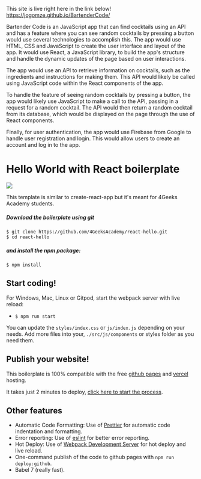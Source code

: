 This site is live right here in the link below!
https://jogomze.github.io/BartenderCode/

Bartender Code is an JavaScript app that can find cocktails using an API and has a feature where you can see random cocktails by pressing a button would use several technologies to accomplish this. The app would use HTML, CSS and JavaScript to create the user interface and layout of the app. It would use React, a JavaScript library, to build the app's structure and handle the dynamic updates of the page based on user interactions.

The app would use an API to retrieve information on cocktails, such as the ingredients and instructions for making them. This API would likely be called using JavaScript code within the React components of the app.

To handle the feature of seeing random cocktails by pressing a button, the app would likely use JavaScript to make a call to the API, passing in a request for a random cocktail. The API would then return a random cocktail from its database, which would be displayed on the page through the use of React components.

Finally, for user authentication, the app would use Firebase from Google to handle user registration and login. This would allow users to create an account and log in to the app.



# Hello World with React boilerplate
<p>
  <a href="https://gitpod.io#https://github.com/4GeeksAcademy/react-hello.git"><img src="https://raw.githubusercontent.com/4GeeksAcademy/react-hello/master/open-in-gitpod.svg?sanitize=true" />
  </a>
</p>

This template is similar to create-react-app but it's meant for 4Geeks Academy students.

##### Download the boilerplate using git

```
$ git clone https://github.com/4GeeksAcademy/react-hello.git
$ cd react-hello
```

##### and install the npm package:
```
$ npm install
```

## Start coding!

For Windows, Mac, Linux or Gitpod, start the webpack server with live reload:
- `$ npm run start`

You can update the `styles/index.css` or `js/index.js` depending on your needs.
Add more files into your, `./src/js/components` or styles folder as you need them.

## Publish your website!

This boilerplate is 100% compatible with the free [github pages](https://pages.github.com/) and [vercel](https://vercel.com/) hosting.

It takes just 2 minutes to deploy, [click here to start the process](https://github.com/4GeeksAcademy/react-hello/blob/master/docs/DEPLOY.md).

## Other features

- Automatic Code Formatting: Use of [Prettier](https://prettier.io/) for automatic code indentation and formatting.
- Error reporting: Use of [eslint](https://eslint.org/) for better error reporting.
- Hot Deploy: Use of [Webpack Development Server](https://webpack.js.org/configuration/dev-server/) for hot deploy and live reload.
- One-command publish of the code to github pages with `npm run deploy:github`.
- Babel 7 (really fast).
